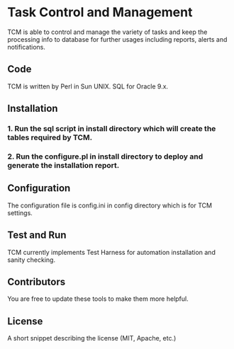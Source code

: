 # Task Control and Management

TCM is able to control and manage the variety of tasks and keep the processing info to database for further usages including reports, alerts and notifications.

## Code

TCM is written by Perl in Sun UNIX. SQL for Oracle 9.x.

## Installation

### 1. Run the sql script in install directory which will create the tables required by TCM.
### 2. Run the configure.pl in install directory to deploy and generate the installation report.

## Configuration

The configuration file is config.ini in config directory which is for TCM settings.

## Test and Run

TCM currently implements Test Harness for automation installation and sanity checking. 

## Contributors

You are free to update these tools to make them more helpful.

## License

A short snippet describing the license (MIT, Apache, etc.)
